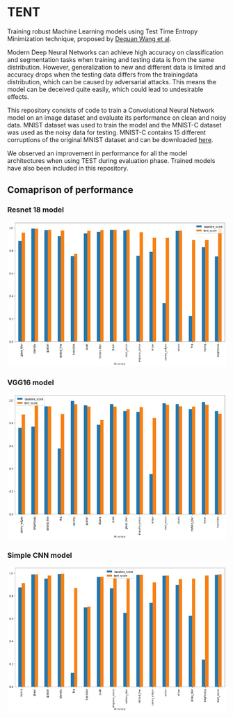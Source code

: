 # TENT
Training robust Machine Learning models using Test Time Entropy Minimization technique, proposed by [Dequan Wang et al](https://arxiv.org/abs/2006.10726). 

Modern Deep Neural Networks can achieve high accuracy on classification and segmentation tasks when training and testing data is from the same distribution. However, generalization to new and different data is limited and accuracy drops when the testing data differs from the trainingdata distribution, which can be caused by adversarial attacks. This means the model can be deceived quite easily, which could lead to undesirable effects.

This repository consists of code to train a Convolutional Neural Network model on an image dataset and evaluate its performance on clean and noisy data. MNIST dataset was used to train the model and the MNIST-C dataset was used as the noisy data for testing. MNIST-C contains 15 different corruptions of the original MNIST dataset and can be downloaded [here](https://zenodo.org/record/3239543#.YrkHYOzMJEY). 

We observed an improvement in performance for all the model architectures when using TEST during evaluation phase. Trained models have also been included in this repository.

## Comaprison of performance

### Resnet 18 model
![Resnet model comparison with and without applying TENT](/plots/mnistc_resnet18.jpg)
### VGG16 model
![VGG16 model comparison with and without applying TENT](/plots/mnistc_vgg16.jpg)
### Simple CNN model
![Simple CNN model comparison with and without applying TENT](/plots/mnistc_simpleCNN.jpg)

